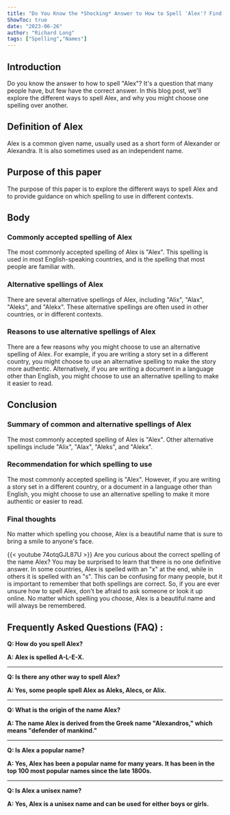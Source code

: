 ```yaml
---
title: "Do You Know the *Shocking* Answer to How to Spell 'Alex'? Find Out Now!"
ShowToc: true 
date: "2023-06-26"
author: "Richard Long" 
tags: ["Spelling","Names"]
---
```

## Introduction

Do you know the answer to how to spell "Alex"? It's a question that many people have, but few have the correct answer. In this blog post, we'll explore the different ways to spell Alex, and why you might choose one spelling over another.

## Definition of Alex

Alex is a common given name, usually used as a short form of Alexander or Alexandra. It is also sometimes used as an independent name.

## Purpose of this paper

The purpose of this paper is to explore the different ways to spell Alex and to provide guidance on which spelling to use in different contexts.

## Body

### Commonly accepted spelling of Alex

The most commonly accepted spelling of Alex is "Alex". This spelling is used in most English-speaking countries, and is the spelling that most people are familiar with.

### Alternative spellings of Alex

There are several alternative spellings of Alex, including "Alix", "Alax", "Aleks", and "Alekx". These alternative spellings are often used in other countries, or in different contexts.

### Reasons to use alternative spellings of Alex

There are a few reasons why you might choose to use an alternative spelling of Alex. For example, if you are writing a story set in a different country, you might choose to use an alternative spelling to make the story more authentic. Alternatively, if you are writing a document in a language other than English, you might choose to use an alternative spelling to make it easier to read.

## Conclusion

### Summary of common and alternative spellings of Alex

The most commonly accepted spelling of Alex is "Alex". Other alternative spellings include "Alix", "Alax", "Aleks", and "Alekx".

### Recommendation for which spelling to use

The most commonly accepted spelling is "Alex". However, if you are writing a story set in a different country, or a document in a language other than English, you might choose to use an alternative spelling to make it more authentic or easier to read.

### Final thoughts

No matter which spelling you choose, Alex is a beautiful name that is sure to bring a smile to anyone's face.

{{< youtube 74otqGJL87U >}} 
Are you curious about the correct spelling of the name Alex? You may be surprised to learn that there is no one definitive answer. In some countries, Alex is spelled with an "x" at the end, while in others it is spelled with an "s". This can be confusing for many people, but it is important to remember that both spellings are correct. So, if you are ever unsure how to spell Alex, don't be afraid to ask someone or look it up online. No matter which spelling you choose, Alex is a beautiful name and will always be remembered.

## Frequently Asked Questions (FAQ) :
**Q: How do you spell Alex?**

**A: Alex is spelled A-L-E-X.**

---

**Q: Is there any other way to spell Alex?**

**A: Yes, some people spell Alex as Aleks, Alecs, or Alix.**

---

**Q: What is the origin of the name Alex?**

**A: The name Alex is derived from the Greek name "Alexandros," which means "defender of mankind."**

---

**Q: Is Alex a popular name?**

**A: Yes, Alex has been a popular name for many years. It has been in the top 100 most popular names since the late 1800s.**

---

**Q: Is Alex a unisex name?**

**A: Yes, Alex is a unisex name and can be used for either boys or girls.**





